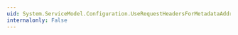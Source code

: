 ```yaml
---
uid: System.ServiceModel.Configuration.UseRequestHeadersForMetadataAddressElement.DefaultPorts
internalonly: False
---
```

